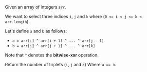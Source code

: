 Given an array of integers `arr`.

We want to select three indices `i`, `j` and `k` where (`0 <= i < j <= k < arr.length`).

Let's define `a` and `b` as follows:

- `a = arr[i] ^ arr[i + 1] ^ ... ^ arr[j - 1]`
- `b = arr[j] ^ arr[j + 1] ^ ... ^ arr[k]`

Note that `^` denotes the **bitwise-xor** operation.

Return the number of triplets (`i`, `j` and `k`) Where `a == b`.